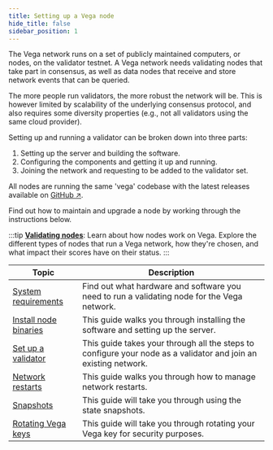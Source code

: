 ```yaml
---
title: Setting up a Vega node
hide_title: false
sidebar_position: 1
---
```

The Vega network runs on a set of publicly maintained computers, or nodes, on the validator testnet. A Vega network needs validating nodes that take part in consensus, as well as data nodes that receive and store network events that can be queried.

The more people run validators, the more robust the network will be. This is however limited by scalability of the underlying consensus protocol, and also requires some diversity properties (e.g., not all validators using the same cloud provider).

Setting up and running a validator can be broken down into three parts:

1. Setting up the server and building the software.
2. Configuring the components and getting it up and running.
3. Joining the network and requesting to be added to the validator set.

All nodes are running the same 'vega' codebase with the latest releases available on [GitHub ↗](https://github.com/vegaprotocol/vega).

Find out how to maintain and upgrade a node by working through the instructions below.

:::tip
**[Validating nodes](/docs/testnet/concepts/vega-chain#validating-nodes)**: Learn about how nodes work on Vega. Explore the different types of nodes that run a Vega network, how they're chosen, and what impact their scores have on their status. 
:::

| Topic                                                                 |  Description                                                                                                        |
| ----------------------------------------------------------------------| -------------------------------------------------------------------------------------------------------- |
| [System requirements](./system-requirements.md)                               | Find out what hardware and software you need to run a validating node for the Vega network. |
| [Install node binaries](./setup-server.md)                               | This guide walks you through installing the software and setting up the server. |
| [Set up a validator](./setup-validator.md)                               | This guide takes your through all the steps to configure your node as a validator and join an existing network. |
| [Network restarts](./network-restarts.md)                               | This guide walks you through how to manage network restarts. |
| [Snapshots](./snapshots.md)                               | This guide will take you through using the state snapshots. |
| [Rotating Vega keys](./vega-key-rotation.md)                               | This guide will take you through rotating your Vega key for security purposes. |
